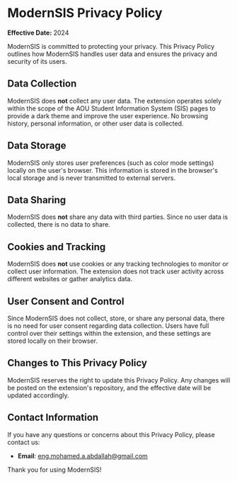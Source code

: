 # **ModernSIS Privacy Policy**

**Effective Date:** 2024

ModernSIS is committed to protecting your privacy. This Privacy Policy outlines how ModernSIS handles user data and ensures the privacy and security of its users.

## **Data Collection**

ModernSIS does **not** collect any user data. The extension operates solely within the scope of the AOU Student Information System (SIS) pages to provide a dark theme and improve the user experience. No browsing history, personal information, or other user data is collected.

## **Data Storage**

ModernSIS only stores user preferences (such as color mode settings) locally on the user's browser. This information is stored in the browser's local storage and is never transmitted to external servers.

## **Data Sharing**

ModernSIS does **not** share any data with third parties. Since no user data is collected, there is no data to share.

## **Cookies and Tracking**

ModernSIS does **not** use cookies or any tracking technologies to monitor or collect user information. The extension does not track user activity across different websites or gather analytics data.

## **User Consent and Control**

Since ModernSIS does not collect, store, or share any personal data, there is no need for user consent regarding data collection. Users have full control over their settings within the extension, and these settings are stored locally on their browser.

## **Changes to This Privacy Policy**

ModernSIS reserves the right to update this Privacy Policy. Any changes will be posted on the extension's repository, and the effective date will be updated accordingly.

## **Contact Information**

If you have any questions or concerns about this Privacy Policy, please contact us:

- **Email**: [eng.mohamed.a.abdallah@gmail.com](mailto:eng.mohamed.a.abdallah@gmail.com)

Thank you for using ModernSIS!
